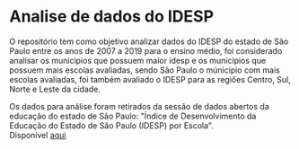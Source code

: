 # Analise de dados do IDESP

O repositório tem como objetivo analizar dados do IDESP do estado de São Paulo entre os anos de 2007 a 2019 para o ensino médio, foi considerado analisar os municipios que possuem maior idesp e os municipios que possuem mais escolas avaliadas, sendo São Paulo o múnicipio com mais escolas avaliadas, foi também avaliado o IDESP para as regiões Centro, Sul, Norte e Leste da cidade.

Os dados para análise foram retirados da sessão de dados abertos da educação do estado de São Paulo: "Índice de Desenvolvimento da Educação do Estado de São Paulo (IDESP) por Escola". <br> Disponível [aqui](https://dados.educacao.sp.gov.br/dataset/%C3%ADndice-de-desenvolvimento-da-educa%C3%A7%C3%A3o-do-estado-de-s%C3%A3o-paulo-idesp-por-escola) 
